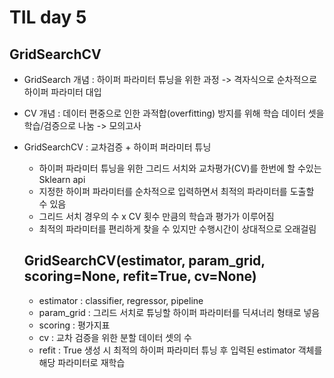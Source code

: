 # TIL day 5 

## GridSearchCV

- GridSearch 개념 : 하이퍼 파라미터 튜닝을 위한 과정 -> 격자식으로 순차적으로 하이퍼 파라미터 대입

- CV 개념 : 데이터 편중으로 인한 과적합(overfitting) 방지를 위해 학습 데이터 셋을 학습/검증으로 나눔 -> 모의고사

- GridSearchCV : 교차검증 + 하이퍼 퍼라미터 튜닝

  - 하이퍼 파라미터 튜닝을 위한 그리드 서치와 교차평가(CV)를 한번에 할 수있는 Sklearn api
  - 지정한 하이퍼 파라미터를 순차적으로 입력하면서 최적의 파라미터를 도출할 수 있음
  - 그리드 서치 경우의 수 x CV 횟수 만큼의 학습과 평가가 이루어짐
  - 최적의 파라미터를 편리하게 찾을 수 있지만 수행시간이 상대적으로 오래걸림

  ##  

  ## GridSearchCV(estimator, param_grid, scoring=None, refit=True, cv=None)

  - estimator : classifier, regressor, pipeline
  - param_grid : 그리드 서치로 튜닝할 하이퍼 파라미터를 딕셔너리 형태로 넣음
  - scoring : 평가지표
  - cv : 교차 검증을 위한 분할 데이터 셋의 수
  - refit : True 생성 시 최적의 하이퍼 파라미터 튜닝 후 입력된 estimator 객체를 해당 파라미터로 재학습

 
